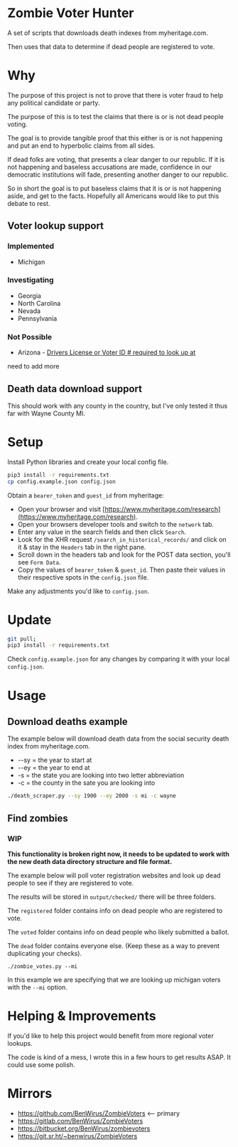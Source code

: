 # Zombie Voter Hunter

A set of scripts that downloads death indexes from myheritage.com. 

Then uses that data to determine if dead people are registered to vote.

# Why

The purpose of this project is not to prove that there is voter fraud to help any political candidate or party.

The purpose of this is to test the claims that there is or is not dead people voting.

The goal is to provide tangible proof that this either is or is not happening and put an end to hyperbolic claims from all sides.

If dead folks are voting, that presents a clear danger to our republic.
If it is not happening and baseless accusations are made, confidence in our democratic institutions will fade, presenting another danger to our republic.

So in short the goal is to put baseless claims that it is or is not happening aside, and get to the facts. Hopefully all Americans would like to put this debate to rest.

## Voter lookup support

### Implemented 

* Michigan

### Investigating

* Georgia
* North Carolina
* Nevada
* Pennsylvania

### Not Possible

* Arizona - [Drivers License or Voter ID # required to look up at](https://my.arizona.vote/WhereToVote.aspx?s=individual&Language=en)

need to add more

## Death data download support

This should work with any county in the country, but I've only tested it thus far with Wayne County MI.

# Setup

Install Python libraries and create your local config file.

```bash
pip3 install -r requirements.txt
cp config.example.json config.json 
```

Obtain a `bearer_token` and `guest_id` from myheritage:

* Open your browser and visit [https://www.myheritage.com/research](https://www.myheritage.com/research).
* Open your browsers developer tools and switch to the `network` tab.
* Enter any value in the search fields and then click `Search`.
* Look for the XHR request `/search_in_historical_records/` and click on it & stay in the `Headers` tab in the right pane.
* Scroll down in the headers tab and look for the POST data section, you'll see `Form Data`.
* Copy the values of `bearer_token` & `guest_id`. Then paste their values in their respective spots in the `config.json` file.

Make any adjustments you'd like to `config.json`.

# Update

```bash
git pull;
pip3 install -r requirements.txt
```

Check `config.example.json` for any changes by comparing it with your local `config.json`.

# Usage

## Download deaths example

The example below will download death data from the social security death index from myheritage.com.

* --sy = the year to start at
* --ey = the year to end at
* -s = the state you are looking into two letter abbreviation
* -c = the county in the sate you are looking into

```bash
./death_scraper.py --sy 1900 --ey 2000 -s mi -c wayne
```

## Find zombies

### WIP

**This functionality is broken right now, it needs to be updated to work with the new death data directory structure and file format.**

The example below will poll voter registration websites and look up dead people to see if they are registered to vote.

The results will be stored in `output/checked/` there will be three folders. 

The `registered` folder contains info on dead people who are registered to vote.

The `voted` folder contains info on dead people who likely submitted a ballot.

The `dead` folder contains everyone else. (Keep these as a way to prevent duplicating your checks).

```
./zombie_votes.py --mi
```

In this example we are specifying that we are looking up michigan voters with the `--mi` option.

# Helping & Improvements

If you'd like to help this project would benefit from more regional voter lookups.

The code is kind of a mess, I wrote this in a few hours to get results ASAP. It could use some polish.

# Mirrors

* https://github.com/BenWirus/ZombieVoters <-- primary
* https://gitlab.com/BenWirus/ZombieVoters
* https://bitbucket.org/BenWirus/zombievoters
* https://git.sr.ht/~benwirus/ZombieVoters
